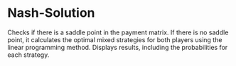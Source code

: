 # Nash-Solution
Checks if there is a saddle point in the payment matrix. If there is no saddle point, it calculates the optimal mixed strategies for both players using the linear programming method. Displays results, including the probabilities for each strategy.
